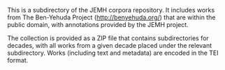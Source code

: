 This is a subdirectory of the JEMH corpora repository. It includes works from The Ben-Yehuda Project (http://benyehuda.org/) that are within the public domain, with annotations provided by the JEMH project. 

The collection is provided as a ZIP file that contains subdirectories for decades, with all works from a given decade placed under the relevant subdirectory. Works (including text and metadata) are encoded in the TEI format.
